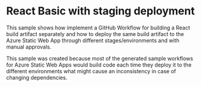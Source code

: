 # React Basic with staging deployment

This sample shows how implement a GitHub Workflow for building a React build artifact separately and how to deploy the same build artifact to the Azure Static Web App through different stages/environments and with manual approvals.

This sample was created because most of the generated sample workflows for Azure Static Web Apps would build code each time they deploy it to the different environments what might cause an inconsistency in case of changing dependencies.

